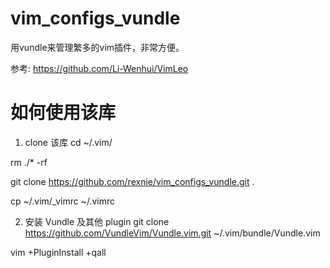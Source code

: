 # vim_configs_vundle

用vundle来管理繁多的vim插件，非常方便。

参考: https://github.com/Li-Wenhui/VimLeo

# 如何使用该库

1. clone 该库
  cd ~/.vim/
  
  rm ./* -rf
  
  git clone https://github.com/rexnie/vim_configs_vundle.git .
  
  cp ~/.vim/_vimrc ~/.vimrc
  
2. 安装 Vundle 及其他 plugin
  git clone https://github.com/VundleVim/Vundle.vim.git ~/.vim/bundle/Vundle.vim
  
  vim +PluginInstall +qall
  
